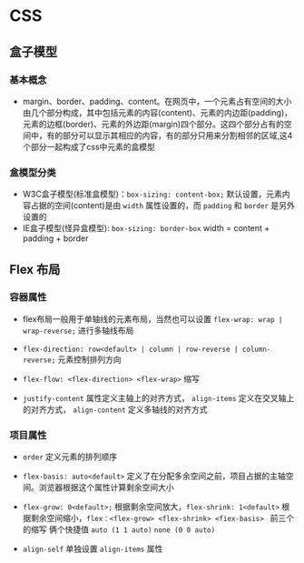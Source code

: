 # CSS

## 盒子模型

### 基本概念

- margin、border、padding、content。在网页中，一个元素占有空间的大小由几个部分构成，其中包括元素的内容(content)、元素的内边距(padding)，元素的边框(border)、元素的外边距(margin)四个部分。这四个部分占有的空间中，有的部分可以显示其相应的内容，有的部分只用来分割相邻的区域,这4个部分一起构成了css中元素的盒模型

### 盒模型分类

- W3C盒子模型(标准盒模型)：`box-sizing: content-box;` 默认设置，元素内容占据的空间(content)是由 `width` 属性设置的，而 `padding` 和 `border` 是另外设置的
- IE盒子模型(怪异盒模型): `box-sizing: border-box` width = content + padding + border

## Flex 布局

### 容器属性

- flex布局一般用于单轴线的元素布局，当然也可以设置 `flex-wrap: wrap | wrap-reverse;` 进行多轴线布局

- `flex-direction: row<default> | column | row-reverse | column-reverse;` 元素控制排列方向
- `flex-flow: <flex-direction> <flex-wrap>` 缩写
- `justify-content` 属性定义主轴上的对齐方式， `align-items` 定义在交叉轴上的对齐方式， `align-content` 定义多轴线的对齐方式

### 项目属性

- `order` 定义元素的排列顺序
- `flex-basis: auto<default>` 定义了在分配多余空间之前，项目占据的主轴空间。浏览器根据这个属性计算剩余空间大小
- `flex-grow: 0<default>;` 根据剩余空间放大，`flex-shrink: 1<default>` 根据剩余空间缩小，`flex：<flex-grow> <flex-shrink> <fiex-basis> `  前三个的缩写 俩个快捷值 `auto (1 1 auto)` `none (0 0 auto)`

- `align-self` 单独设置 `align-items` 属性



## 